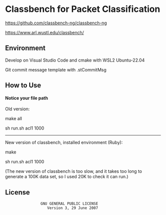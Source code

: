 # Classbench for Packet Classification

https://github.com/classbench-ng/classbench-ng

https://www.arl.wustl.edu/classbench/

## Environment
Develop on Visual Studio Code and cmake with WSL2 Ubuntu-22.04

Git commit message template with .stCommitMsg

## How to Use

#### Notice your file path

Old version:

make all

sh run.sh acl1 1000

---

New version of classbench, installed environment (Ruby):

make

sh run.sh acl1 1000

(The new version of classbench is too slow, and it takes too long to generate a 100K data set, so I used 20K to check it can run.)


## License

                    GNU GENERAL PUBLIC LICENSE
                       Version 3, 29 June 2007
